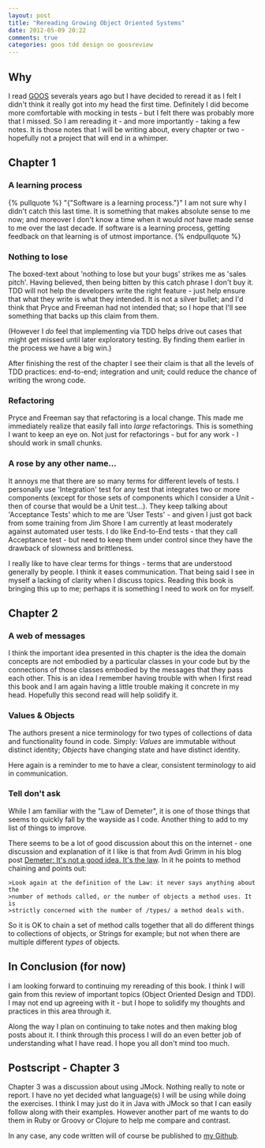 ```yaml
---
layout: post
title: "Rereading Growing Object Oriented Systems"
date: 2012-05-09 20:22
comments: true
categories: goos tdd design oo goosreview
---
```


## Why

I read [GOOS][] severals years ago but I have decided to reread it as I felt I
didn't think it really got into my head the first time. Definitely I did
become more comfortable with mocking in tests - but I felt there was probably
more that I missed. So I am rereading it - and more importantly - taking a few
notes. It is those notes that I will be writing about, every chapter or two -
hopefully not a project that will end in a whimper.

## Chapter 1

### A learning process

{% pullquote %}
"{"Software is a learning process."}" I am not sure why I didn't catch this
last time. It is something that makes absolute sense to me now; and moreover I
don't know a time when it would *not* have made sense to me over the last
decade. If software is a learning process, getting feedback on that learning
is of utmost importance.
{% endpullquote %}

### Nothing to lose

The boxed-text about 'nothing to lose but your bugs' strikes me as 'sales
pitch'. Having believed, then being bitten by this catch phrase I don't buy
it. TDD will not help the developers write the right feature - just help
ensure that what they write is what they intended. It is not a silver bullet;
and I'd think that Pryce and Freeman had not intended that; so I hope that
I'll see something that backs up this claim from them.

(However I *do* feel that implementing via TDD helps drive out cases that
might get missed until later exploratory testing. By finding them earlier in
the process we have a big win.)

After finishing the rest of the chapter I see their claim is that all the
levels of TDD practices: end-to-end; integration and unit; could reduce the
chance of writing the wrong code.

### Refactoring

Pryce and Freeman say that refactoring is a local change. This made me
immediately realize that easily fall into *large* refactorings. This is
something I want to keep an eye on. Not just for refactorings - but for any
work - I should work in small chunks.

### A rose by any other name...

It annoys me that there are so many terms for different levels of tests. I
personally use 'Integration' test for any test that integrates two or more
components (except for those sets of components which I consider a Unit - then
of course that would be a Unit test...). They keep talking about 'Acceptance
Tests' which to me are 'User Tests' - and given I just got back from some
training from Jim Shore I am currently at least moderately against automated
user tests. I do like End-to-End tests - that they call Acceptance test - but
need to keep them under control since they have the drawback of slowness and
brittleness.

I really like to have clear terms for things - terms that are understood
generally by people. I think it eases communication. That being said I see in
myself a lacking of clarity when I discuss topics. Reading this book is
bringing this up to me; perhaps it is something I need to work on for myself.

## Chapter 2

### A web of messages

I think the important idea presented in this chapter is the idea the domain
concepts are not embodied by a particular classes in your code but by the
connections of those classes embodied by the messages that they pass each
other. This is an idea I remember having trouble with when I first read this
book and I am again having a little trouble making it concrete in my head.
Hopefully this second read will help solidify it.

### Values & Objects

The authors present a nice terminology for two types of collections of data
and functionality found in code. Simply: *Values* are immutable without
distinct identity; *Objects* have changing state and have distinct identity.

Here again is a reminder to me to have a clear, consistent terminology to aid
in communication.

### Tell don't ask

While I am familiar with the "Law of Demeter", it is one of those things that
seems to quickly fall by the wayside as I code. Another thing to add to my
list of things to improve.

There seems to be a lot of good discussion about this on the internet - one
discussion and explanation of it I like is that from Avdi Grimm in his
blog post [Demeter: It's not a good idea. It's the law][lawofdemeter]. In it
he points to method chaining and points out:

    >Look again at the definition of the Law: it never says anything about the
    >number of methods called, or the number of objects a method uses. It is
    >strictly concerned with the number of /types/ a method deals with.

So it is OK to chain a set of method calls together that all do different
things to collections of objects, or Strings for example; but not when there
are multiple different *types* of objects.

## In Conclusion (for now)

I am looking forward to continuing my rereading of this book. I think I will
gain from this review of important topics (Object Oriented Design and TDD). I
may not end up agreeing with it - but I hope to solidify my thoughts and
practices in this area through it.

Along the way I plan on continuing to take notes and then making blog posts
about it. I think through this process I will do an even better job of
understanding what I have read. I hope you all don't mind too much.


## Postscript - Chapter 3

Chapter 3 was a discussion about using JMock. Nothing really to note or
report.  I have no yet decided what language(s) I will be using while doing
the exercises.  I think I may just do it in Java with JMock so that I can
easily follow along with their examples. However another part of me wants to
do them in Ruby or Groovy or Clojure to help me compare and contrast.

In any case, any code written will of course be published to [my
Github][github].

[GOOS]: http://www.growing-object-oriented-software.com/
[lawofdemeter]: http://devblog.avdi.org/2011/07/05/demeter-its-not-just-a-good-idea-its-the-law/
[github]: https://github.com/verdammelt
